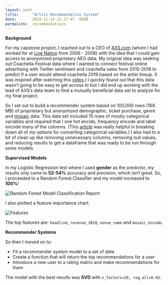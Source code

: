 ```yaml
---
layout: post
title:      "Artist Recommendation System"
date:       2019-11-14 21:27:47 -0500
permalink:  recommendations
---
```


**Background**

For my capstone project, I reached out to a CEO of [AXS.com](http://axs.com) (whom I had worked for at [Live Nation](http://https://livenation.com) from 2006 - 2008) with the idea that I could gain access to anonymized proprietary AEG data. My original idea was seeking out Coachella Festival data where I wanted to connect festival online advertising with Twitter sentiment and coachella sales from 2015-2018 to predict if a user would attend coachella 2019 based on the artist lineup. (I was inspired after watching this [video](https://www.vox.com/2019/8/13/20801974/we-charted-pop-music-falsetto).) I quickly found out that this data wasn’t going to be easy to get access to but I did end up working with the lead of AXS’s data team to find a mutually beneficial data set to analyze for my final project.
 
So I set out to build a recommender system based on 100,000 rows (169 MB) of proprietary but anonymized demographic, ticket purchase, genre and [mosaic](https://www.experian.com/assets/marketing-services/product-sheets/mosaic-usa.pdf) data. This data set included 15 rows of mostly categorical variables and required that I one hot encide, frequency encode and label encode many of the columns. (This [article](https://towardsdatascience.com/all-about-categorical-variable-encoding-305f3361fd02) was really helpful in breaking down all of my options for converting categorical variables.) I also had to a bit of clean up like removing unnecessary columns, removing null values, and reducing results to get a dataframe that was ready to be run through some models.
 
**Supervised Models**

In my Logistic Regression test where I used **gender** as the predictor, my results only came to **52-54%** accuracy and precision, which isn’t great. So, I proceeded to a Random Forest Classifier and my model increased to **100%**!

![Random Forest Model Classification Report](http://drive.google.com/uc?export=view&id=1imfK5yOUjcJ67UZongdQshoByK8B-g2E)

I also plotted a feature importance chart:

![Features](http://drive.google.com/uc?export=view&id=133OnChK5XQSSlAh3xRdR0TKiy1n2fbdw)

The top features are: `headline`, `revenue_2018`, `venue_name` and `mosaic_encode`.

**Recommender Systems**

So then I moved on to:

* Fit a recommender system model to a set of data
* Create a function that will return the top recommendations for a user
* Introduce a new user to a rating matrix and make recommendations for them

The model with the best results was **SVD** with `n_factors=20, reg_all=0.02`.




